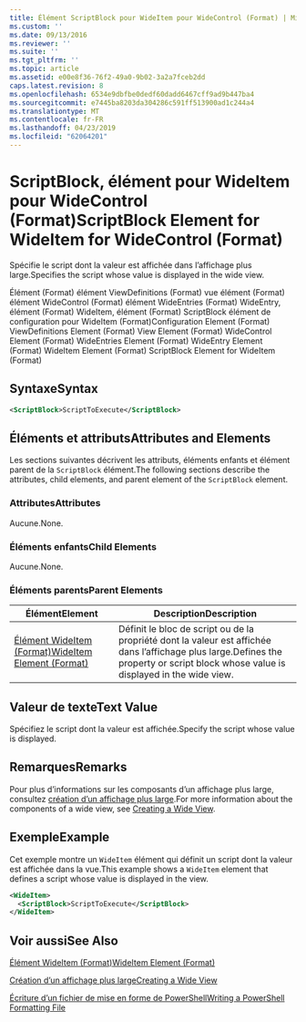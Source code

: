 ```yaml
---
title: Élément ScriptBlock pour WideItem pour WideControl (Format) | Microsoft Docs
ms.custom: ''
ms.date: 09/13/2016
ms.reviewer: ''
ms.suite: ''
ms.tgt_pltfrm: ''
ms.topic: article
ms.assetid: e00e8f36-76f2-49a0-9b02-3a2a7fceb2dd
caps.latest.revision: 8
ms.openlocfilehash: 6534e9dbfbe0dedf60dadd6467cff9ad9b447ba4
ms.sourcegitcommit: e7445ba8203da304286c591ff513900ad1c244a4
ms.translationtype: MT
ms.contentlocale: fr-FR
ms.lasthandoff: 04/23/2019
ms.locfileid: "62064201"
---
```

# <a name="scriptblock-element-for-wideitem-for-widecontrol-format"></a><span data-ttu-id="0f960-102">ScriptBlock, élément pour WideItem pour WideControl (Format)</span><span class="sxs-lookup"><span data-stu-id="0f960-102">ScriptBlock Element for WideItem for WideControl (Format)</span></span>

<span data-ttu-id="0f960-103">Spécifie le script dont la valeur est affichée dans l’affichage plus large.</span><span class="sxs-lookup"><span data-stu-id="0f960-103">Specifies the script whose value is displayed in the wide view.</span></span>

<span data-ttu-id="0f960-104">Élément (Format) élément ViewDefinitions (Format) vue élément (Format) élément WideControl (Format) élément WideEntries (Format) WideEntry, élément (Format) WideItem, élément (Format) ScriptBlock élément de configuration pour WideItem (Format)</span><span class="sxs-lookup"><span data-stu-id="0f960-104">Configuration Element (Format) ViewDefinitions Element (Format) View Element (Format) WideControl Element (Format) WideEntries Element (Format) WideEntry Element (Format) WideItem Element (Format) ScriptBlock Element for WideItem (Format)</span></span>

## <a name="syntax"></a><span data-ttu-id="0f960-105">Syntaxe</span><span class="sxs-lookup"><span data-stu-id="0f960-105">Syntax</span></span>

```xml
<ScriptBlock>ScriptToExecute</ScriptBlock>
```

## <a name="attributes-and-elements"></a><span data-ttu-id="0f960-106">Éléments et attributs</span><span class="sxs-lookup"><span data-stu-id="0f960-106">Attributes and Elements</span></span>

<span data-ttu-id="0f960-107">Les sections suivantes décrivent les attributs, éléments enfants et élément parent de la `ScriptBlock` élément.</span><span class="sxs-lookup"><span data-stu-id="0f960-107">The following sections describe the attributes, child elements, and parent element of the `ScriptBlock` element.</span></span>

### <a name="attributes"></a><span data-ttu-id="0f960-108">Attributes</span><span class="sxs-lookup"><span data-stu-id="0f960-108">Attributes</span></span>

<span data-ttu-id="0f960-109">Aucune.</span><span class="sxs-lookup"><span data-stu-id="0f960-109">None.</span></span>

### <a name="child-elements"></a><span data-ttu-id="0f960-110">Éléments enfants</span><span class="sxs-lookup"><span data-stu-id="0f960-110">Child Elements</span></span>

<span data-ttu-id="0f960-111">Aucune.</span><span class="sxs-lookup"><span data-stu-id="0f960-111">None.</span></span>

### <a name="parent-elements"></a><span data-ttu-id="0f960-112">Éléments parents</span><span class="sxs-lookup"><span data-stu-id="0f960-112">Parent Elements</span></span>

|<span data-ttu-id="0f960-113">Élément</span><span class="sxs-lookup"><span data-stu-id="0f960-113">Element</span></span>|<span data-ttu-id="0f960-114">Description</span><span class="sxs-lookup"><span data-stu-id="0f960-114">Description</span></span>|
|-------------|-----------------|
|[<span data-ttu-id="0f960-115">Élément WideItem (Format)</span><span class="sxs-lookup"><span data-stu-id="0f960-115">WideItem Element (Format)</span></span>](./wideitem-element-for-widecontrol-format.md)|<span data-ttu-id="0f960-116">Définit le bloc de script ou de la propriété dont la valeur est affichée dans l’affichage plus large.</span><span class="sxs-lookup"><span data-stu-id="0f960-116">Defines the property or script block whose value is displayed in the wide view.</span></span>|

## <a name="text-value"></a><span data-ttu-id="0f960-117">Valeur de texte</span><span class="sxs-lookup"><span data-stu-id="0f960-117">Text Value</span></span>

<span data-ttu-id="0f960-118">Spécifiez le script dont la valeur est affichée.</span><span class="sxs-lookup"><span data-stu-id="0f960-118">Specify the script whose value is displayed.</span></span>

## <a name="remarks"></a><span data-ttu-id="0f960-119">Remarques</span><span class="sxs-lookup"><span data-stu-id="0f960-119">Remarks</span></span>

<span data-ttu-id="0f960-120">Pour plus d’informations sur les composants d’un affichage plus large, consultez [création d’un affichage plus large](./creating-a-wide-view.md).</span><span class="sxs-lookup"><span data-stu-id="0f960-120">For more information about the components of a wide view, see [Creating a Wide View](./creating-a-wide-view.md).</span></span>

## <a name="example"></a><span data-ttu-id="0f960-121">Exemple</span><span class="sxs-lookup"><span data-stu-id="0f960-121">Example</span></span>

<span data-ttu-id="0f960-122">Cet exemple montre un `WideItem` élément qui définit un script dont la valeur est affichée dans la vue.</span><span class="sxs-lookup"><span data-stu-id="0f960-122">This example shows a `WideItem` element that defines a script whose value is displayed in the view.</span></span>

```xml
<WideItem>
  <ScriptBlock>ScriptToExecute</ScriptBlock>
</WideItem>
```

## <a name="see-also"></a><span data-ttu-id="0f960-123">Voir aussi</span><span class="sxs-lookup"><span data-stu-id="0f960-123">See Also</span></span>

[<span data-ttu-id="0f960-124">Élément WideItem (Format)</span><span class="sxs-lookup"><span data-stu-id="0f960-124">WideItem Element (Format)</span></span>](./wideitem-element-for-widecontrol-format.md)

[<span data-ttu-id="0f960-125">Création d’un affichage plus large</span><span class="sxs-lookup"><span data-stu-id="0f960-125">Creating a Wide View</span></span>](./creating-a-wide-view.md)

[<span data-ttu-id="0f960-126">Écriture d’un fichier de mise en forme de PowerShell</span><span class="sxs-lookup"><span data-stu-id="0f960-126">Writing a PowerShell Formatting File</span></span>](./writing-a-powershell-formatting-file.md)

